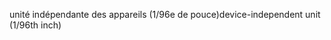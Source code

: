 <span data-ttu-id="733fd-101">unité indépendante des appareils (1/96e de pouce)</span><span class="sxs-lookup"><span data-stu-id="733fd-101">device-independent unit (1/96th inch)</span></span>